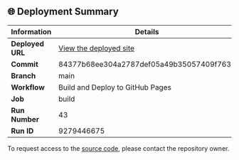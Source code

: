 ## 🌐 Deployment Summary

| Information | Details |
|-------------|---------|
| **Deployed URL** | [View the deployed site](https://First-Matter.github.io/multiplayer-test) |
| **Commit** | 84377b68ee304a2787def05a49b35057409f763b |
| **Branch** | main |
| **Workflow** | Build and Deploy to GitHub Pages |
| **Job** | build |
| **Run Number** | 43 |
| **Run ID** | 9279446675 |

To request access to the [source code](https://github.com/First-Matter/playroom-hello-world), please contact the repository owner.
